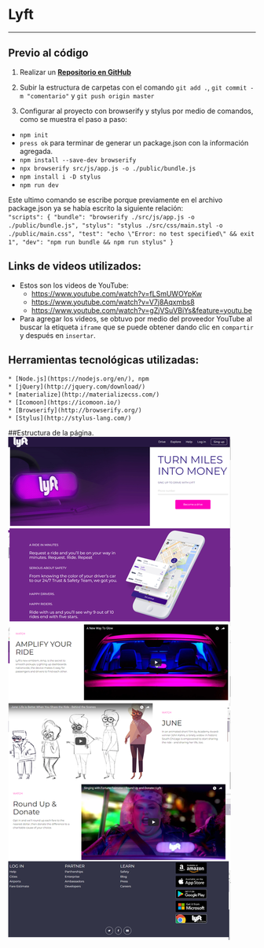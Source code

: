 # Lyft
***
## Previo al código

1. Realizar un [**Repositorio en GitHub**](https://github.com/RosyG/lyft-v3)

2. Subir la estructura de carpetas con el comando `git add .`, `git commit -m "comentario"` y `git push origin master`

3. Configurar al proyecto con browserify y stylus por medio de comandos, como se muestra el paso a paso:
  - `npm init`
  - `press ok` para terminar de generar un package.json con la información agregada.
  - `npm install --save-dev browserify`
  - `npx browserify src/js/app.js -o ./public/bundle.js`
  - `npm install i -D stylus`
  - `npm run dev`

  Este ultimo comando se escribe porque previamente en el archivo package.json ya se había escrito la siguiente relación:  
   `"scripts": {
      "bundle": "browserify ./src/js/app.js -o ./public/bundle.js",
      "stylus": "stylus ./src/css/main.styl -o ./public/main.css",
      "test": "echo \"Error: no test specified\" && exit 1",
      "dev": "npm run bundle && npm run stylus"
    }`

  ## Links de videos utilizados:
  - Estos son los videos de YouTube:
    * https://www.youtube.com/watch?v=fLSmUWOYpKw
    * https://www.youtube.com/watch?v=V7j8Aqxmbs8
    * https://www.youtube.com/watch?v=gZjVSuVBiYs&feature=youtu.be
  - Para agregar los videos, se obtuvo por medio del proveedor YouTube al buscar la etiqueta `iframe` que se puede obtener dando clic en `compartir` y después en `insertar`.

  ## Herramientas tecnológicas utilizadas:

    * [Node.js](https://nodejs.org/en/), npm
    * [jQuery](http://jquery.com/download/)
    * [materialize](http://materializecss.com/)
    * [Icomoon](https://icomoon.io/)
    * [Browserify](http://browserify.org/)
    * [Stylus](http://stylus-lang.com/)

##Estructura de la página.
![Lyft estructure](./src/assets/images/lyft-structure.png)
